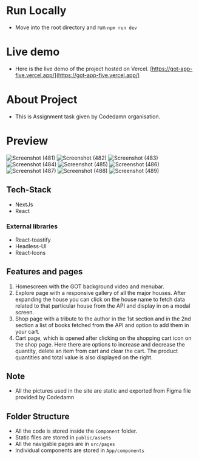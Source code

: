 # Run Locally

- Move into the root directory and run `npm run dev`

# Live demo

- Here is the live demo of the project hosted on Vercel. [https://got-app-five.vercel.app/](https://got-app-five.vercel.app/)

# About Project

- This is Assignment task given by Codedamn organisation.

# Preview

![Screenshot (481)](https://user-images.githubusercontent.com/47584722/145552134-f06583cc-f1af-4d63-839a-a70780aa3b86.png)
![Screenshot (482)](https://user-images.githubusercontent.com/47584722/145552179-f07f8d8e-62f0-49fa-a92f-483ea6077458.png)
![Screenshot (483)](https://user-images.githubusercontent.com/47584722/145552211-3a6f8775-2fad-4d07-8ef3-44fb49f3bd77.png)
![Screenshot (484)](https://user-images.githubusercontent.com/47584722/145552228-2d99a9c3-f7f2-4caa-ba76-68fd191f7a5b.png)
![Screenshot (485)](https://user-images.githubusercontent.com/47584722/145552242-90c753fc-3f0a-4fd0-a1a7-c5a1d3fdbb4e.png)
![Screenshot (486)](https://user-images.githubusercontent.com/47584722/145552263-686089cb-77fd-4f12-a028-439c6fc497ee.png)
![Screenshot (487)](https://user-images.githubusercontent.com/47584722/145552275-cd25c738-e258-4276-8236-a4c347b54af2.png)
![Screenshot (488)](https://user-images.githubusercontent.com/47584722/145552287-a1839399-84a5-4cad-bc1d-dbfe51079f21.png)
![Screenshot (489)](https://user-images.githubusercontent.com/47584722/145552301-f1187101-52a0-45e3-b645-cad99679e12c.png)


## Tech-Stack
- NextJs
- React


### External libraries

- React-toastify
- Headless-UI
- React-Icons

## Features and pages

1. Homescreen with the GOT background video and menubar.
2. Explore page with a responsive gallery of all the major houses. After expanding the house you can click on the house name to fetch data related to that particular house from the API and display in on a modal screen.
3. Shop page with a tribute to the author in the 1st section and in the 2nd section a list of books fetched from the API and option to add them in your cart.
4. Cart page, which is opened after clicking on the shopping cart icon on the shop page. Here there are options to increase and decrease the quantity, delete an item from cart and clear the cart. The product quantities and total value is also displayed on the right.

## Note

- All the pictures used in the site are static and exported from Figma file provided by Codedamn

## Folder Structure


- All the code is stored inside the `Component` folder.
- Static files are stored in `public/assets`
- All the navigable pages are in `src/pages`
- Individual components are stored in `App/components`
